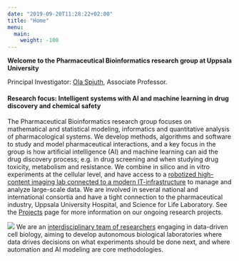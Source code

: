 ```yaml
---
date: "2019-09-20T11:28:22+02:00"
title: "Home"
menu:
  main:
    weight: -100
---
```


**Welcome to the Pharmaceutical Bioinformatics research group at Uppsala University**

Principal Investigator: [Ola Spjuth](https://pharmb.io/people/olas/), Associate Professor.

#### Research focus: Intelligent systems with AI and machine learning in drug discovery and chemical safety

The Pharmaceutical Bioinformatics research group focuses on mathematical and statistical modeling, informatics and quantitative analysis of pharmacological systems. We develop methods, algorithms and software to study and model pharmaceutical interactions, and a key focus in the group is how artificial intelligence (AI) and machine learning can aid the drug discovery process; e.g. in drug screening and when studying drug toxicity, metabolism and resistance. We combine in silico and in vitro experiments at the cellular level, and have access to a [robotized high-content imaging lab connected to a modern IT-infrastructure](/infrastructure/) to manage and analyze large-scale data. We are involved in several national and international consortia and have a tight connection to the pharmaceutical industry, Uppsala University Hospital, and Science for Life Laboratory. See the [Projects](https://pharmb.io/project/) page for more
information on our ongoing research projects.

![](/img/continuous-ai.png)
We are an [interdisciplinary team of researchers](/people/) engaging in data-driven cell biology, aiming to develop autonomous biological laboratories where data drives decisions on what experiments should be done next, and where automation and AI modeling are core methodologies.
